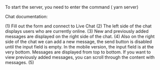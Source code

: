 To start the server, you need to enter the command ( yarn server)


Chat documentation: 

(1) Fill out the form and connect to Live Chat
(2) The left side of the chat displays users who are currently online.
(3) New and previously added messages are displayed on the right side of the chat.
(4) Also on the right side of the chat we can add a new message, the send button is disabled until the input field is empty. 
In the mobile version, the input field is at the very bottom. 
Messages are displayed from top to bottom. If you want to view previously added messages, you can scroll through the content with messages.
(5) 

